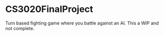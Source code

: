 # CS3020FinalProject
Turn based fighting game where you battle against an AI. This a WIP and not complete.
